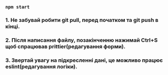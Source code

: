 ### `npm start`

### 1. Не забувай робити git pull, перед початком та git push в кінці.
### 2. Після написання файлу, позакінченню нажимай Ctrl+S щоб спрацював prittier(редагування форми).
### 3. Звертай увагу на підкресленні дані, це можливо працює eslint(редагування логіки).

